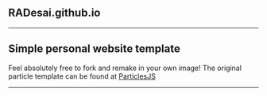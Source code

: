 ## RADesai.github.io

***

## Simple personal website template

Feel absolutely free to fork and remake in your own image!
The original particle template can be found at [ParticlesJS](https://github.com/VincentGarreau/particles.js)

***